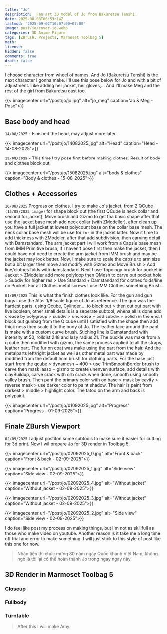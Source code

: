 ```yaml
---
title: "Jo"
description:  Fan art 3D model of Jo from Bakuretsu Tenshi.
date: 2025-08-08T06:53:14Z
lastmod: '2025-09-02T16:07:00+07:00'
image: post/jo/cover-jo.webp
categories: 3D Anime Figure
tags: [ZBrush, Projects, Marmoset Toolbag 5]
math: 
license: 
hidden: false
comments: true
draft: false
---
```

I choose character from wheel of names. And Jo (Bakuretsu Tenshi) is the next character I gonna make.
I'll use this pose below for Jo and with a bit of adjustment. Like adding her jacket, her gloves,... And I'll make Meg and the rest of the girl from Bakuretsu cast too.

{{< imagecenter url="/post/jo/jo.jpg" alt="jo_meg" caption="Jo & Meg - Pose">}}

## Base body and head

`14/08/2025` - Finished the head, may adjust more later.

{{< imagecenter url="/post/jo/14082025.jpg" alt="Head" caption="Head - 14-08-2025">}}

`15/08/2025` - This time I try pose first before making clothes. Result of body and clothes block out.

{{< imagecenter url="/post/jo/15082025.jpg" alt="body & clothes" caption="Body & clothes - 15-08-2025">}}

## Clothes + Accessories

`16/08/2025` Progress on clothes. I try to make Jo's jacket, from 2 QCube `(15/08/2025 image)` for shape block out (the first QCube is neck collar and second for jacket), Move brush and Gizmo to get tha basic shape after that use the jacket base mesh add neck collar (with ZModeller), after clean up you have a full jacket at lowest polycount base on the collar base mesh. The neck collar base mesh will be use for `fur` in the jacket latter. Now it time to add thickness with ZModeler, after that add subdivision, then carving detail with Damstandard. The arm jacket part I will work from a Capsle base mesh from IMM Primitive brush, If I haven't pose first then make the jacket, then I could have not need to create the arm jacket from IMM brush and may be the jacket may look better. Now, I make sure to scale the capsle to arm size but a bit larger then move and modify with Gizmo and Move Brush > Add line/clothes folds with damstandard. Next I use Topology brush for pocket in Jacket > ZModeler add more polyloop then QMesh to carve out pocket hole > Subdiv for higher res > Use Standard + Damstandard for clothes folds/line on Pocket. For all Clothes metal screws I use IMM Clothes something Brush.

`01/09/2025` This is what the finish clothes look like. For the gun and gun bags I use the Alter 1/8 scale figure of Jo as reference. The gun was the hardest parts, using Qcube, Cylinder,... to block out > then cut out part with live boolean, other small details is a seperate subtool, whena all is done add crease by polygroup > subdiv > uncrease > add subdiv > polish in the end. I block out gunbag from the Q cube until I satisfied with the shape then add thick ness then scale it to the body of Jo. The leather lace around the pant is make with a custom curve brush. Stiching line is Damstandard with intensity at 50, rolldist 2.18 and lazy radius 21. The buckle was make from a q cube then modified with gizmo, the same process applied to all the straps, leather part. The fur on coat was make using the part from the hair. And the metalparts left/right jacket as well as other metal part was made by modified from the default Imm brush for clothing parts. For the base just start from the qcube > dynamesh ~ 400 > use TrimSmoothBorder brush to carve then mask lasso + gizmo to create unenven surface, add details with clayBuildup, carve crack with orb crack when done, smooth using smooth valley brush. Then pant the primary color with on base > mask by cavity > reverse mask > use darker color to paint shadow. The hair is paint from darkest > middle > highlight color. The tatoo on the arm and back is polypaint.

{{< imagecenter url="/post/jo/01092025.jpg" alt="Progress" caption="Progress - 01-09-2025">}}

## Finale ZBursh Viewport

`02/09/2025` I adjust postiton some subtools to make sure it easier for cutting for 3d print. Now I wil prepare Jo for 3D render in Toolbag 5.

{{< imagecenter url="/post/jo/02092025_0.jpg" alt="Front & back" caption="Front & back - 02-09-2025">}}

{{< imagecenter url="/post/jo/02092025_1.jpg" alt="Side view" caption="Side view - 02-09-2025">}}

{{< imagecenter url="/post/jo/02092025_4.jpg" alt="Without jacket" caption="Without jacket - 02-09-2025">}}

{{< imagecenter url="/post/jo/02092025_3.jpg" alt="Without jacket" caption="Without jacket - 02-09-2025">}}

{{< imagecenter url="/post/jo/02092025_2.jpg" alt="Side view" caption="Side view - 02-09-2025">}}

I do feel like post my process on making things, but I'm not as skillfull as those who make video on youtube. Another reason is it take me a long time off trial and error to make something. I will just stick to this style of post like this one for now.

> Nhân tiện thì chúc mừng 80 năm ngày Quốc khánh Việt Nam, không ngờ là tôi lại có thể hoàn thành Jo trong ngay ngày này.

## 3D Render in Marmoset Toolbag 5

### Closeup

### Fullbody

### Turntable

> After this I will make Amy.
